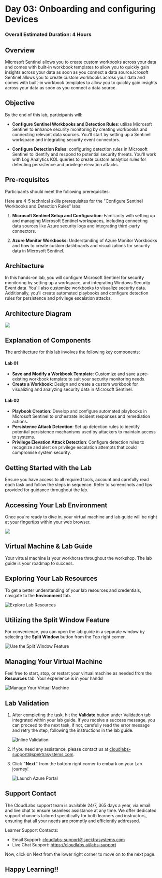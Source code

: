 # Day 03: Onboarding and configuring Devices

### Overall Estimated Duration: 4 Hours

## Overview
Microsoft Sentinel allows you to create custom workbooks across your data and comes with built-in workbook templates to allow you to quickly gain insights across your data as soon as you connect a data source.icrosoft Sentinel allows you to create custom workbooks across your data and comes with built-in workbook templates to allow you to quickly gain insights across your data as soon as you connect a data source.

## Objective
By the end of this lab, participants will:  

- **Configure Sentinel Workbooks and Detection Rules**: utilize Microsoft Sentinel to enhance security monitoring by creating workbooks and connecting relevant data sources. You'll start by setting up a Sentinel workspace and integrating security event connectors.
  
- **Configure Detection Rules**: configuring detection rules in Microsoft Sentinel to identify and respond to potential security threats. You'll work with Log Analytics KQL queries to create custom analytics rules for detecting persistence and privilege elevation attacks. 

## Pre-requisites 
Participants should meet the following prerequisites:  

Here are 4-5 technical skills prerequisites for the "Configure Sentinel Workbooks and Detection Rules" labs:

1. **Microsoft Sentinel Setup and Configuration**: Familiarity with setting up and managing Microsoft Sentinel workspaces, including connecting data sources like Azure security logs and integrating third-party connectors.
   
1. **Azure Monitor Workbooks**: Understanding of Azure Monitor Workbooks and how to create custom dashboards and visualizations for security data in Microsoft Sentinel.


## Architecture 
In this hands-on lab, you will configure Microsoft Sentinel for security monitoring by setting up a workspace, and integrating Windows Security Event data. You'll also customize workbooks to visualize security data. Additionally, you'll create automated playbooks and configure detection rules for persistence and privilege escalation attacks.

## Architecture Diagram

  ![](media/arch04.png)

## Explanation of Components 
The architecture for this lab involves the following key components:

#### Lab 01
- **Save and Modify a Workbook Template**: Customize and save a pre-existing workbook template to suit your security monitoring needs.
- **Create a Workbook**: Design and create a custom workbook for visualizing and analyzing security data in Microsoft Sentinel.

#### Lab 02
- **Playbook Creation**: Develop and configure automated playbooks in Microsoft Sentinel to orchestrate incident responses and remediation actions.
- **Persistence Attack Detection**: Set up detection rules to identify potential persistence mechanisms used by attackers to maintain access to systems.
- **Privilege Elevation Attack Detection**: Configure detection rules to recognize and alert on privilege escalation attempts that could compromise system security.

## Getting Started with the Lab

Ensure you have access to all required tools, account and carefully read each task and follow the steps in sequence. Refer to screenshots and tips provided for guidance throughout the lab.
 
## Accessing Your Lab Environment
 
Once you're ready to dive in, your virtual machine and lab guide will be right at your fingertips within your web browser.

   ![](media/vm-011.png)

## Virtual Machine & Lab Guide
 
Your virtual machine is your workhorse throughout the workshop. The lab guide is your roadmap to success.
 
## Exploring Your Lab Resources
 
To get a better understanding of your lab resources and credentials, navigate to the **Environment** tab.
 
   ![Explore Lab Resources](media/vm-022.png)
 
## Utilizing the Split Window Feature
 
For convenience, you can open the lab guide in a separate window by selecting the **Split Window** button from the Top right corner.
 
 ![Use the Split Window Feature](media/vm-0223.png)
 
## Managing Your Virtual Machine
 
Feel free to start, stop, or restart your virtual machine as needed from the **Resources** tab. Your experience is in your hands!
 
![Manage Your Virtual Machine](media/vm-023.png)

## Lab Validation

1. After completing the task, hit the **Validate** button under Validation tab integrated within your lab guide. If you receive a success message, you can proceed to the next task, if not, carefully read the error message and retry the step, following the instructions in the lab guide.

   ![Inline Validation](media/inline-validation.png)

1. If you need any assistance, please contact us at cloudlabs-support@spektrasystems.com.

1. Click **"Next"** from the bottom right corner to embark on your Lab journey!

   ![Launch Azure Portal](media/sc900-image(3).png)


## Support Contact

The CloudLabs support team is available 24/7, 365 days a year, via email and live chat to ensure seamless assistance at any time. We offer dedicated support channels tailored specifically for both learners and instructors, ensuring that all your needs are promptly and efficiently addressed.

Learner Support Contacts:

- Email Support: cloudlabs-support@spektrasystems.com
- Live Chat Support: https://cloudlabs.ai/labs-support

Now, click on Next from the lower right corner to move on to the next page.

## Happy Learning!!